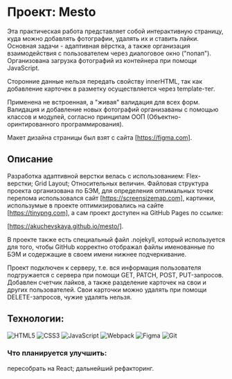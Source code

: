 # Проект: Mesto

Эта практическая работа представляет собой интерактивную страницу,
куда можно добавлять фотографии, удалять их и ставить лайки.
Основная задачи - адаптивная вёрстка, а также организация взаимодействия
с пользователем через диалоговое окно ("попап"). Организована загрузка фотографий
из контейнера при помощи JavaScript.

Сторонние данные нельзя передать свойству innerHTML, так как добавление карточек
в разметку осуществляется через template-тег.

Применена не встроенная, а "живая" валидация для всех форм.
Валидация и добавление новых фотографий организаваны с помощью классов и модулей,
согласно принципам ООП (Объектно-оринтированного программирования).

Макет дизайна страницы был взят с сайта [https://figma.com].

## Описание  

Разработка адаптивной верстки велась с использованием:
Flex-верстки;
Grid Layout;
Относительных величин. 
Файловая структура проекта организована по БЭМ, для определения
оптимальных точек перелома использовался сайт
[https://screensizemap.com],
картинки, использумые в проекте оптимизировались на сайте
[https://tinypng.com],
а сам проект доступен на GitHub Pages по ссылке:

[https://akuchevskaya.github.io/mesto/].

В проекте также есть специальный файл .nojekyll, который используется для того, чтобы GitHub корректно отображал файлы именованные по БЭМ и содержащие в своем имени нижнее подчеркивание.

Проект подключен к серверу, т.е. вся информация пользователя подгружается с сервера при помощи
GET, PATCH, POST, PUT-запросов. Добавлен счетчик лайков, а также разделение карточек на свои и других пользователей.
Свои карточки можно удалять при помощи DELETE-запросов, чужие удалять нельзя.

## Технологии:

![HTML5](https://img.shields.io/badge/html5-%23E34F26.svg?style=for-the-badge&logo=html5&logoColor=white)
![CSS3](https://img.shields.io/badge/css3-%231572B6.svg?style=for-the-badge&logo=css3&logoColor=white)
![JavaScript](https://img.shields.io/badge/javascript-%23323330.svg?style=for-the-badge&logo=javascript&logoColor=%23F7DF1E)
![Webpack](https://img.shields.io/badge/webpack-%238DD6F9.svg?style=for-the-badge&logo=webpack&logoColor=black)
![Figma](https://img.shields.io/badge/figma-%23F24E1E.svg?style=for-the-badge&logo=figma&logoColor=white)
![Git](https://img.shields.io/badge/git-%23F05033.svg?style=for-the-badge&logo=git&logoColor=white)

### Что планируется улучшить:
пересобрать на React;
дальнейший рефакторинг.
